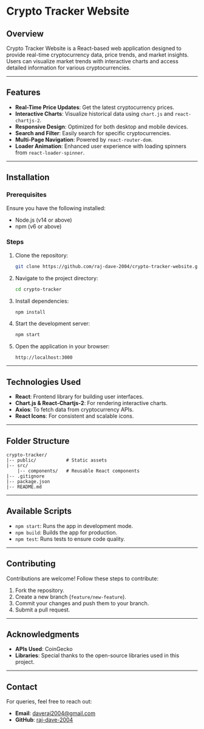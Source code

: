 # Crypto Tracker Website

## Overview

Crypto Tracker Website is a React-based web application designed to provide real-time cryptocurrency data, price trends, and market insights. Users can visualize market trends with interactive charts and access detailed information for various cryptocurrencies.

---

## Features

- **Real-Time Price Updates**: Get the latest cryptocurrency prices.
- **Interactive Charts**: Visualize historical data using `chart.js` and `react-chartjs-2`.
- **Responsive Design**: Optimized for both desktop and mobile devices.
- **Search and Filter**: Easily search for specific cryptocurrencies.
- **Multi-Page Navigation**: Powered by `react-router-dom`.
- **Loader Animation**: Enhanced user experience with loading spinners from `react-loader-spinner`.

---

## Installation

### Prerequisites

Ensure you have the following installed:

- Node.js (v14 or above)
- npm (v6 or above)

### Steps

1. Clone the repository:
   ```bash
   git clone https://github.com/raj-dave-2004/crypto-tracker-website.git
   ```
2. Navigate to the project directory:
   ```bash
   cd crypto-tracker
   ```
3. Install dependencies:
   ```bash
   npm install
   ```
4. Start the development server:
   ```bash
   npm start
   ```
5. Open the application in your browser:
   ```
   http://localhost:3000
   ```

---

## Technologies Used

- **React**: Frontend library for building user interfaces.
- **Chart.js & React-Chartjs-2**: For rendering interactive charts.
- **Axios**: To fetch data from cryptocurrency APIs.
- **React Icons**: For consistent and scalable icons.

---

## Folder Structure

```
crypto-tracker/
|-- public/           # Static assets
|-- src/
    |-- components/   # Reusable React components
|-- .gitignore
|-- package.json
|-- README.md
```

---

## Available Scripts

- `npm start`: Runs the app in development mode.
- `npm build`: Builds the app for production.
- `npm test`: Runs tests to ensure code quality.

---

## Contributing

Contributions are welcome! Follow these steps to contribute:

1. Fork the repository.
2. Create a new branch (`feature/new-feature`).
3. Commit your changes and push them to your branch.
4. Submit a pull request.

---


## Acknowledgments

- **APIs Used**: CoinGecko
- **Libraries**: Special thanks to the open-source libraries used in this project.

---

## Contact

For queries, feel free to reach out:

- **Email**: [daveraj2004@gmail.com](mailto\:daveraj2004@gmail.com)
- **GitHub**: [raj-dave-2004](https://github.com/raj-dave-2004)

